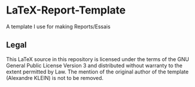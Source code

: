 # LaTeX-Report-Template
A template I use for making Reports/Essais

## Legal
This LaTeX source in this repository is licensed under the terms of the GNU General Public License Version 3 and distributed without warranty to the extent permitted by Law. The mention of the original author of the template (Alexandre KLEIN) is not to be removed.
